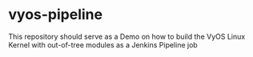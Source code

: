 # vyos-pipeline

This repository should serve as a Demo on how to build the VyOS Linux Kernel with out-of-tree modules
as a Jenkins Pipeline job
